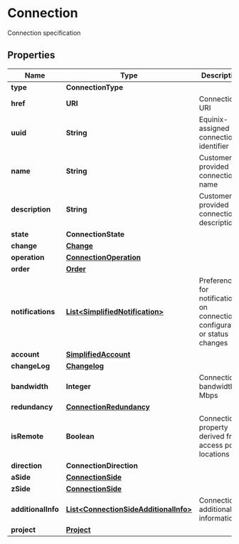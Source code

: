 

# Connection

Connection specification

## Properties

| Name | Type | Description | Notes |
|------------ | ------------- | ------------- | -------------|
|**type** | **ConnectionType** |  |  |
|**href** | **URI** | Connection URI |  [optional] [readonly] |
|**uuid** | **String** | Equinix-assigned connection identifier |  [optional] |
|**name** | **String** | Customer-provided connection name |  |
|**description** | **String** | Customer-provided connection description |  [optional] |
|**state** | **ConnectionState** |  |  [optional] |
|**change** | [**Change**](Change.md) |  |  [optional] |
|**operation** | [**ConnectionOperation**](ConnectionOperation.md) |  |  [optional] |
|**order** | [**Order**](Order.md) |  |  [optional] |
|**notifications** | [**List&lt;SimplifiedNotification&gt;**](SimplifiedNotification.md) | Preferences for notifications on connection configuration or status changes |  [optional] |
|**account** | [**SimplifiedAccount**](SimplifiedAccount.md) |  |  [optional] |
|**changeLog** | [**Changelog**](Changelog.md) |  |  [optional] |
|**bandwidth** | **Integer** | Connection bandwidth in Mbps |  |
|**redundancy** | [**ConnectionRedundancy**](ConnectionRedundancy.md) |  |  [optional] |
|**isRemote** | **Boolean** | Connection property derived from access point locations |  [optional] |
|**direction** | **ConnectionDirection** |  |  [optional] |
|**aSide** | [**ConnectionSide**](ConnectionSide.md) |  |  |
|**zSide** | [**ConnectionSide**](ConnectionSide.md) |  |  |
|**additionalInfo** | [**List&lt;ConnectionSideAdditionalInfo&gt;**](ConnectionSideAdditionalInfo.md) | Connection additional information |  [optional] |
|**project** | [**Project**](Project.md) |  |  [optional] |



